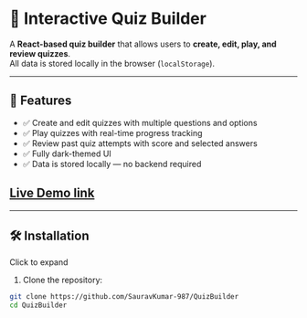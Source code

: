 # 🌙 Interactive Quiz Builder

A **React-based quiz builder** that allows users to **create, edit, play, and review quizzes**.  
All data is stored locally in the browser (`localStorage`). 

---

## 🚀 Features




- ✅ Create and edit quizzes with multiple questions and options  
- ✅ Play quizzes with real-time progress tracking  
- ✅ Review past quiz attempts with score and selected answers  
- ✅ Fully dark-themed UI  
- ✅ Data is stored locally — no backend required  

## [Live Demo link](https://quiz-builder-pi4gk1g1y-sauravkumar-987s-projects.vercel.app/)


---

## 🛠 Installation

Click to expand

1. Clone the repository:

```bash
git clone https://github.com/SauravKumar-987/QuizBuilder
cd QuizBuilder
